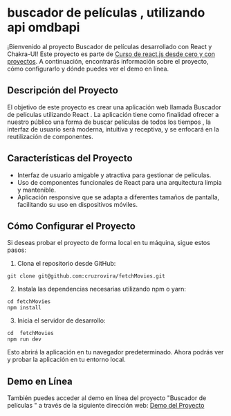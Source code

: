 # buscador de películas , utilizando api omdbapi

¡Bienvenido al proyecto Buscador de películas desarrollado con React y Chakra-UI! Este proyecto es parte de [Curso de react.js desde cero y con proyectos](https://github.com/midudev/aprendiendo-react). A continuación, encontrarás información sobre el proyecto, cómo configurarlo y dónde puedes ver el demo en línea.

## Descripción del Proyecto

El objetivo de este proyecto es crear una aplicación web llamada Buscador de películas utilizando React . La aplicación tiene como finalidad ofrecer a nuestro público una forma de buscar películas de todos los tiempos , la interfaz de usuario será moderna, intuitiva y receptiva, y se enfocará en la reutilización de componentes.

## Características del Proyecto

- Interfaz de usuario amigable y atractiva para gestionar de películas.
- Uso de componentes funcionales de React para una arquitectura limpia y mantenible.
- Aplicación responsive que se adapta a diferentes tamaños de pantalla, facilitando su uso en dispositivos móviles.

## Cómo Configurar el Proyecto

Si deseas probar el proyecto de forma local en tu máquina, sigue estos pasos:

1. Clona el repositorio desde GitHub:

```
git clone git@github.com:cruzrovira/fetchMovies.git
```

2. Instala las dependencias necesarias utilizando npm o yarn:

```
cd fetchMovies
npm install
```

3. Inicia el servidor de desarrollo:

```
cd  fetchMovies
npm run dev
```

Esto abrirá la aplicación en tu navegador predeterminado. Ahora podrás ver y probar la aplicación en tu entorno local.

## Demo en Línea

También puedes acceder al demo en línea del proyecto "Buscador de películas " a través de la siguiente dirección web: [Demo del Proyecto](https://64c541c7d37abc0719131295--chic-biscotti-a77b20.netlify.app/)
